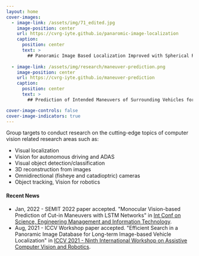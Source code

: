 ```yaml
---
layout: home
cover-images:
  - image-link: /assets/img/71_edited.jpg
    image-position: center
    url: https://cvrg-iyte.github.io/panaromic-image-localization
    caption:
      position: center
      text: >
        ## Panoramic Image Based Localization Improved with Spherical Representations and Semantic Descriptors
        
  - image-link: /assets/img/research/maneuver-prediction.png
    image-position: center
    url: https://cvrg-iyte.github.io/maneuver-prediction
    caption:
      position: center
      text: >
        ## Prediction of Intended Maneuvers of Surrounding Vehicles for Driver Assistance Systems

cover-image-controls: false
cover-image-indicators: true
---
```


Group targets to conduct research on the cutting-edge topics of computer vision related research areas such as:

* Visual localization
* Vision for autonomous driving and ADAS
* Visual object detection/classification
* 3D reconstruction from images
* Omnidirectional (fisheye and catadioptric) cameras
* Object tracking, Vision for robotics


#### Recent News

* Jan, 2022 - SEMIT 2022 paper accepted. "Monocular Vision-based Prediction of Cut-in Maneuvers with LSTM Networks" in [Int Conf on Science, Engineering Management and Information Technology](/assets/docs/Publications/Nalcakan-Bastanlar-SEMIT.pdf).
* Aug, 2021 - ICCV Workshop paper accepted. "Efficient Search in a Panoramic Image Database for Long-term Image-based Vehicle Localization" in [ICCV 2021 - Ninth International Workshop on Assistive Computer Vision and Robotics](https://openaccess.thecvf.com/content/ICCV2021W/ACVR/papers/Orhan_Efficient_Search_in_a_Panoramic_Image_Database_for_Long-Term_Visual_ICCVW_2021_paper.pdf).
